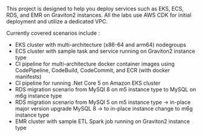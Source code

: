 This project is designed to help you deploy services such as EKS, ECS, RDS, and EMR on Graviton2 instances.
All the labs use AWS CDK for initial deployment and utilize a dedicated VPC.

Currently covered scenarios include :

* EKS cluster with multi-architecture (x86-64 and arm64) nodegroups
* ECS cluster with sample task and service running on Graviton2 instance type
* CI pipeline for multi-architecture docker container images using CodePipeline, CodeBuild, CodeCommit, and ECR (with docker manifests)
* CI pipeline for running .Net Core 5 on Amazon EKS cluster 
* RDS migration scenario from MySQl 8 on m5 instance type to MySQL on m6g instance type
* RDS migration scenario from MySQl 5 on m5 instance type ->  in-place major version upgrade  MySQL 8 ->  to in-place instance change to m6g instance type
* EMR cluster with sample ETL Spark job running on Graviton2 instance type


